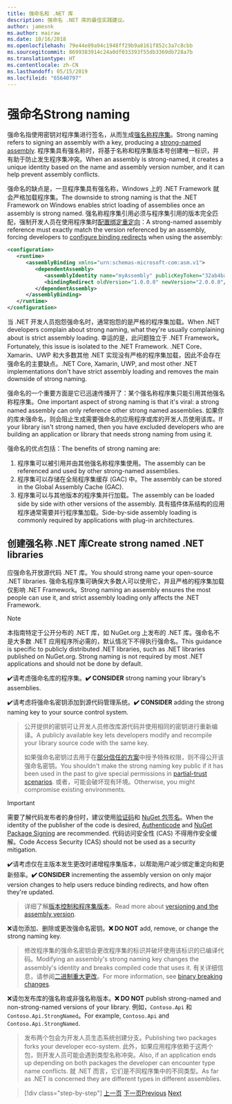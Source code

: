 ```yaml
---
title: 强命名和 .NET 库
description: 强命名 .NET 库的最佳实践建议。
author: jamesnk
ms.author: mairaw
ms.date: 10/16/2018
ms.openlocfilehash: 79e44e89a94c1948ff29b9a8161f852c3a7c8cbb
ms.sourcegitcommit: 8699383914c24a0df033393f55db3369db728a7b
ms.translationtype: HT
ms.contentlocale: zh-CN
ms.lasthandoff: 05/15/2019
ms.locfileid: "65640797"
---
```

# <a name="strong-naming"></a><span data-ttu-id="f93a3-103">强命名</span><span class="sxs-lookup"><span data-stu-id="f93a3-103">Strong naming</span></span>

<span data-ttu-id="f93a3-104">强命名指使用密钥对程序集进行签名，从而生成[强名称程序集](../../framework/app-domains/strong-named-assemblies.md)。</span><span class="sxs-lookup"><span data-stu-id="f93a3-104">Strong naming refers to signing an assembly with a key, producing a [strong-named assembly](../../framework/app-domains/strong-named-assemblies.md).</span></span> <span data-ttu-id="f93a3-105">程序集具有强名称时，将基于名称和程序集版本号创建唯一标识，并有助于防止发生程序集冲突。</span><span class="sxs-lookup"><span data-stu-id="f93a3-105">When an assembly is strong-named, it creates a unique identity based on the name and assembly version number, and it can help prevent assembly conflicts.</span></span>

<span data-ttu-id="f93a3-106">强命名的缺点是，一旦程序集具有强名称，Windows 上的 .NET Framework 就会严格加载程序集。</span><span class="sxs-lookup"><span data-stu-id="f93a3-106">The downside to strong naming is that the .NET Framework on Windows enables strict loading of assemblies once an assembly is strong named.</span></span> <span data-ttu-id="f93a3-107">强名称程序集引用必须与程序集引用的版本完全匹配，强制开发人员在使用程序集时[配置绑定重定向](../../framework/configure-apps/redirect-assembly-versions.md)：</span><span class="sxs-lookup"><span data-stu-id="f93a3-107">A strong-named assembly reference must exactly match the version referenced by an assembly, forcing developers to [configure binding redirects](../../framework/configure-apps/redirect-assembly-versions.md) when using the assembly:</span></span>

```xml
<configuration>
   <runtime>
      <assemblyBinding xmlns="urn:schemas-microsoft-com:asm.v1">
         <dependentAssembly>
            <assemblyIdentity name="myAssembly" publicKeyToken="32ab4ba45e0a69a1" culture="neutral" />
            <bindingRedirect oldVersion="1.0.0.0" newVersion="2.0.0.0"/>
         </dependentAssembly>
      </assemblyBinding>
   </runtime>
</configuration>
```

<span data-ttu-id="f93a3-108">当 .NET 开发人员抱怨强命名时，通常抱怨的是严格的程序集加载。</span><span class="sxs-lookup"><span data-stu-id="f93a3-108">When .NET developers complain about strong naming, what they're usually complaining about is strict assembly loading.</span></span> <span data-ttu-id="f93a3-109">幸运的是，此问题独立于 .NET Framework。</span><span class="sxs-lookup"><span data-stu-id="f93a3-109">Fortunately, this issue is isolated to the .NET Framework.</span></span> <span data-ttu-id="f93a3-110">.NET Core、Xamarin、UWP 和大多数其他 .NET 实现没有严格的程序集加载，因此不会存在强命名的主要缺点。</span><span class="sxs-lookup"><span data-stu-id="f93a3-110">.NET Core, Xamarin, UWP, and most other .NET implementations don't have strict assembly loading and removes the main downside of strong naming.</span></span>

<span data-ttu-id="f93a3-111">强命名的一个重要方面是它已迅速传播开了：某个强名称程序集只能引用其他强名称程序集。</span><span class="sxs-lookup"><span data-stu-id="f93a3-111">One important aspect of strong naming is that it's viral: a strong named assembly can only reference other strong named assemblies.</span></span> <span data-ttu-id="f93a3-112">如果你的库未强命名，则会阻止生成需要强命名的应用程序或库的开发人员使用该库。</span><span class="sxs-lookup"><span data-stu-id="f93a3-112">If your library isn't strong named, then you have excluded developers who are building an application or library that needs strong naming from using it.</span></span>

<span data-ttu-id="f93a3-113">强命名的优点包括：</span><span class="sxs-lookup"><span data-stu-id="f93a3-113">The benefits of strong naming are:</span></span>

1. <span data-ttu-id="f93a3-114">程序集可以被引用并由其他强名称程序集使用。</span><span class="sxs-lookup"><span data-stu-id="f93a3-114">The assembly can be referenced and used by other strong-named assemblies.</span></span>
2. <span data-ttu-id="f93a3-115">程序集可以存储在全局程序集缓存 (GAC) 中。</span><span class="sxs-lookup"><span data-stu-id="f93a3-115">The assembly can be stored in the Global Assembly Cache (GAC).</span></span>
3. <span data-ttu-id="f93a3-116">程序集可以与其他版本的程序集并行加载。</span><span class="sxs-lookup"><span data-stu-id="f93a3-116">The assembly can be loaded side by side with other versions of the assembly.</span></span> <span data-ttu-id="f93a3-117">具有插件体系结构的应用程序通常需要并行程序集加载。</span><span class="sxs-lookup"><span data-stu-id="f93a3-117">Side-by-side assembly loading is commonly required by applications with plug-in architectures.</span></span>

## <a name="create-strong-named-net-libraries"></a><span data-ttu-id="f93a3-118">创建强名称 .NET 库</span><span class="sxs-lookup"><span data-stu-id="f93a3-118">Create strong named .NET libraries</span></span>

<span data-ttu-id="f93a3-119">应强命名开放源代码 .NET 库。</span><span class="sxs-lookup"><span data-stu-id="f93a3-119">You should strong name your open-source .NET libraries.</span></span> <span data-ttu-id="f93a3-120">强命名程序集可确保大多数人可以使用它，并且严格的程序集加载仅影响 .NET Framework。</span><span class="sxs-lookup"><span data-stu-id="f93a3-120">Strong naming an assembly ensures the most people can use it, and strict assembly loading only affects the .NET Framework.</span></span>

> [!NOTE]
> <span data-ttu-id="f93a3-121">本指南特定于公开分布的 .NET 库，如 NuGet.org 上发布的 .NET 库。强命名不是大多数 .NET 应用程序所必需的，默认情况下不得执行强命名。</span><span class="sxs-lookup"><span data-stu-id="f93a3-121">This guidance is specific to publicly distributed .NET libraries, such as .NET libraries published on NuGet.org. Strong naming is not required by most .NET applications and should not be done by default.</span></span>

<span data-ttu-id="f93a3-122">✔️请考虑强命名库的程序集。</span><span class="sxs-lookup"><span data-stu-id="f93a3-122">**✔️ CONSIDER** strong naming your library's assemblies.</span></span>

<span data-ttu-id="f93a3-123">✔️请考虑将强命名密钥添加到源代码管理系统。</span><span class="sxs-lookup"><span data-stu-id="f93a3-123">**✔️ CONSIDER** adding the strong naming key to your source control system.</span></span>

> <span data-ttu-id="f93a3-124">公开提供的密钥可让开发人员修改库源代码并使用相同的密钥进行重新编译。</span><span class="sxs-lookup"><span data-stu-id="f93a3-124">A publicly available key lets developers modify and recompile your library source code with the same key.</span></span>
> 
> <span data-ttu-id="f93a3-125">如果强命名密钥过去用于在[部分信任的方案](/dotnet/framework/misc/using-libraries-from-partially-trusted-code)中授予特殊权限，则不得公开该强命名密钥。</span><span class="sxs-lookup"><span data-stu-id="f93a3-125">You shouldn't make the strong naming key public if it has been used in the past to give special permissions in [partial-trust scenarios](/dotnet/framework/misc/using-libraries-from-partially-trusted-code).</span></span> <span data-ttu-id="f93a3-126">或者，可能会破坏现有环境。</span><span class="sxs-lookup"><span data-stu-id="f93a3-126">Otherwise, you might compromise existing environments.</span></span>

> [!IMPORTANT]
> <span data-ttu-id="f93a3-127">需要了解代码发布者的身份时，建议使用[验证码](/windows-hardware/drivers/install/authenticode)和 [NuGet 包签名](/nuget/create-packages/sign-a-package)。</span><span class="sxs-lookup"><span data-stu-id="f93a3-127">When the identity of the publisher of the code is desired, [Authenticode](/windows-hardware/drivers/install/authenticode) and [NuGet Package Signing](/nuget/create-packages/sign-a-package) are recommended.</span></span> <span data-ttu-id="f93a3-128">代码访问安全性 (CAS) 不得用作安全缓解。</span><span class="sxs-lookup"><span data-stu-id="f93a3-128">Code Access Security (CAS) should not be used as a security mitigation.</span></span>

<span data-ttu-id="f93a3-129">✔️请考虑仅在主版本发生更改时递增程序集版本，以帮助用户减少绑定重定向和更新频率。</span><span class="sxs-lookup"><span data-stu-id="f93a3-129">**✔️ CONSIDER** incrementing the assembly version on only major version changes to help users reduce binding redirects, and how often they're updated.</span></span>

> <span data-ttu-id="f93a3-130">详细了解[版本控制和程序集版本](./versioning.md#assembly-version)。</span><span class="sxs-lookup"><span data-stu-id="f93a3-130">Read more about [versioning and the assembly version](./versioning.md#assembly-version).</span></span>

<span data-ttu-id="f93a3-131">❌请勿添加、删除或更改强命名密钥。</span><span class="sxs-lookup"><span data-stu-id="f93a3-131">**❌ DO NOT** add, remove, or change the strong naming key.</span></span>

> <span data-ttu-id="f93a3-132">修改程序集的强命名密钥会更改程序集的标识并破坏使用该标识的已编译代码。</span><span class="sxs-lookup"><span data-stu-id="f93a3-132">Modifying an assembly's strong naming key changes the assembly's identity and breaks compiled code that uses it.</span></span> <span data-ttu-id="f93a3-133">有关详细信息，请参阅[二进制重大更改](./breaking-changes.md#binary-breaking-change)。</span><span class="sxs-lookup"><span data-stu-id="f93a3-133">For more information, see [binary breaking changes](./breaking-changes.md#binary-breaking-change).</span></span>

<span data-ttu-id="f93a3-134">❌请勿发布库的强名称或非强名称版本。</span><span class="sxs-lookup"><span data-stu-id="f93a3-134">**❌ DO NOT** publish strong-named and non-strong-named versions of your library.</span></span> <span data-ttu-id="f93a3-135">例如，`Contoso.Api` 和 `Contoso.Api.StrongNamed`。</span><span class="sxs-lookup"><span data-stu-id="f93a3-135">For example, `Contoso.Api` and `Contoso.Api.StrongNamed`.</span></span>

> <span data-ttu-id="f93a3-136">发布两个包会为开发人员生态系统创建分支。</span><span class="sxs-lookup"><span data-stu-id="f93a3-136">Publishing two packages forks your developer eco-system.</span></span> <span data-ttu-id="f93a3-137">此外，如果应用程序依赖于这两个包，则开发人员可能会遇到类型名称冲突。</span><span class="sxs-lookup"><span data-stu-id="f93a3-137">Also, if an application ends up depending on both packages the developer can encounter type name conflicts.</span></span> <span data-ttu-id="f93a3-138">就 .NET 而言，它们是不同程序集中的不同类型。</span><span class="sxs-lookup"><span data-stu-id="f93a3-138">As far as .NET is concerned they are different types in different assemblies.</span></span>

>[!div class="step-by-step"]
><span data-ttu-id="f93a3-139">[上一页](cross-platform-targeting.md)
>[下一页](nuget.md)</span><span class="sxs-lookup"><span data-stu-id="f93a3-139">[Previous](cross-platform-targeting.md)
[Next](nuget.md)</span></span>
